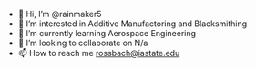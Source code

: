 - 👋 Hi, I’m @rainmaker5
- 👀 I’m interested in Additive Manufactoring and Blacksmithing
- 🌱 I’m currently learning Aerospace Engineering
- 💞️ I’m looking to collaborate on N/a
- 📫 How to reach me rossbach@iastate.edu

<!---
rainmaker5/rainmaker5 is a ✨ special ✨ repository because its `README.md` (this file) appears on your GitHub profile.
You can click the Preview link to take a look at your changes.
--->
